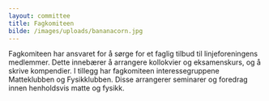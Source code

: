 ```yaml
---
layout: committee
title: Fagkomiteen
bilde: /images/uploads/bananacorn.jpg
---
```

Fagkomiteen har ansvaret for å sørge for et faglig tilbud til linjeforeningens medlemmer. Dette innebærer å arrangere kollokvier og eksamenskurs, og å skrive kompendier. I tillegg har fagkomiteen interessegruppene Matteklubben og Fysikklubben. Disse arrangerer seminarer og foredrag innen henholdsvis matte og fysikk.